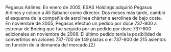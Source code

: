 Pegasus Airlines: En enero de 2005, ESAS Holdings adquirió Pegasus Airlines y colocó a Ali Sabanci como director. Dos meses más tarde, cambió el esquema de la compañía de aerolínea chárter a aerolínea de bajo coste. En noviembre de 2005, Pegasus efectuó un pedido por doce 737-800 a estrenar de Boeing que fue seguido por un pedido por doce 737-800 adicionales en noviembre de 2008. El último pedido tenía la posibilidad de convertirlos en aviones 737-700 de 149 plazas o el 737-900 de 215 asientos en función de la demanda del mercado.[2]​
